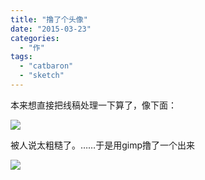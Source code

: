 ```yaml
---
title: "撸了个头像"
date: "2015-03-23"
categories: 
  - "作"
tags: 
  - "catbaron"
  - "sketch"
---
```


  
本来想直接把线稿处理一下算了，像下面：

![](https://raw.githubusercontent.com/catbaron0/blog/master/images/20211230000753.png)

被人说太粗糙了。……于是用gimp撸了一个出来

![](https://raw.githubusercontent.com/catbaron0/blog/master/images/20211230001028.png)
